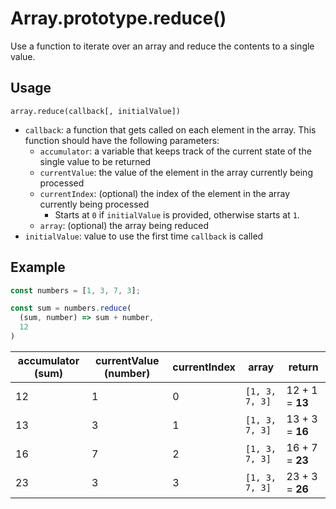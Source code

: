 # Array.prototype.reduce()

Use a function to iterate over an array and reduce the contents to a single value.

## Usage

`array.reduce(callback[, initialValue])`

* `callback`: a function that gets called on each element in the array. This function should have the following parameters:
    * `accumulator`: a variable that keeps track of the current state of the single value to be returned
    * `currentValue`: the value of the element in the array currently being processed
    * `currentIndex`: (optional) the index of the element in the array currently being processed
        * Starts at `0` if `initialValue` is provided, otherwise starts at `1`.
    * `array`: (optional) the array being reduced
* `initialValue`: value to use the first time `callback` is called

## Example

```javascript
const numbers = [1, 3, 7, 3];

const sum = numbers.reduce(
  (sum, number) => sum + number,
  12
)
```

| accumulator (sum) | currentValue (number) | currentIndex | array | return |
| --- | --- | --- | --- | --- |
| 12 | 1 | 0 | `[1, 3, 7, 3]` | 12 + 1 = **13** |
| 13 | 3 | 1 | `[1, 3, 7, 3]` | 13 + 3 = **16** |
| 16 | 7 | 2 | `[1, 3, 7, 3]` | 16 + 7 = **23** |
| 23 | 3 | 3 | `[1, 3, 7, 3]` | 23 + 3 = **26** |